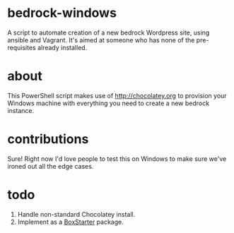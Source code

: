 bedrock-windows
===============

A script to automate creation of a new bedrock Wordpress site, using ansible and Vagrant. It's aimed at someone who has none of the pre-requisites already installed.

about
=====

This PowerShell script makes use of http://chocolatey.org to provision your Windows machine with everything you need to create a new bedrock instance.

contributions
=============
Sure! Right now I'd love people to test this on Windows to make sure we've ironed out all the edge cases.

todo
====
1. Handle non-standard Chocolatey install.
2. Implement as a [BoxStarter](http://boxstarter.org/) package.
